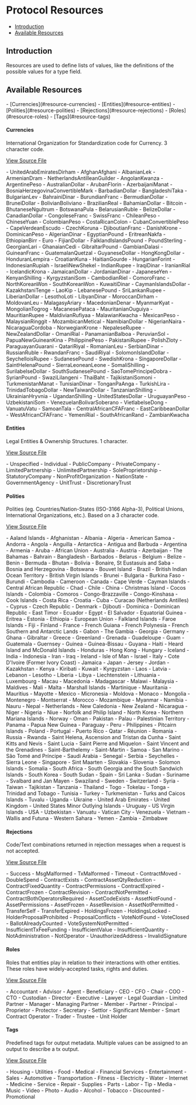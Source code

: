 # Protocol Resources

- [Introduction](#introduction)
- [Available Resources](#all-resources)

<a name="introduction"></a>
## Introduction

Resources are used to define lists of values, like the definitions of the possible values for a type field.

<a name="all-resources"></a>
## Available Resources

<div class="content-list collection-method-list" markdown="1">
- [Currencies](#resource-currencies)
- [Entities](#resource-entities)
- [Polities](#resource-polities)
- [Rejections](#resource-rejections)
- [Roles](#resource-roles)
- [Tags](#resource-tags)
</div>

<a name="resource-currencies"></a>
#### Currencies

International Organization for Standardization code for Currency. 3 character code.

[View Source File](https://github.com/tokenized/specification/blob/master/src/resources/develop/Currencies.yaml)

<div class="content-list collection-method-list" markdown="1">
- UnitedArabEmiratesDirham
- AfghanAfghani
- AlbanianLek
- ArmenianDram
- NetherlandsAntilleanGuilder
- AngolanKwanza
- ArgentinePeso
- AustralianDollar
- ArubanFlorin
- AzerbaijaniManat
- BosniaHerzegovinaConvertibleMark
- BarbadianDollar
- BangladeshiTaka
- BulgarianLev
- BahrainiDinar
- BurundianFranc
- BermudianDollar
- BruneiDollar
- BolivianBoliviano
- BrazilianReal
- BahamianDollar
- Bitcoin
- BhutaneseNgultrum
- BotswanaPula
- BelarusianRuble
- BelizeDollar
- CanadianDollar
- CongoleseFranc
- SwissFranc
- ChileanPeso
- ChineseYuan
- ColombianPeso
- CostaRicanColon
- CubanConvertiblePeso
- CapeVerdeanEscudo
- CzechKoruna
- DjiboutianFranc
- DanishKrone
- DominicanPeso
- AlgerianDinar
- EgyptianPound
- EritreanNakfa
- EthiopianBirr
- Euro
- FijianDollar
- FalklandIslandsPound
- PoundSterling
- GeorgianLari
- GhanaianCedi
- GibraltarPound
- GambianDalasi
- GuineanFranc
- GuatemalanQuetzal
- GuyaneseDollar
- HongKongDollar
- HonduranLempira
- CroatianKuna
- HaitianGourde
- HungarianForint
- IndonesianRupiah
- IsraeliNewShekel
- IndianRupee
- IraqiDinar
- IranianRial
- IcelandicKrona
- JamaicanDollar
- JordanianDinar
- JapaneseYen
- KenyanShilling
- KyrgyzstaniSom
- CambodianRiel
- ComoroFranc
- NorthKoreanWon
- SouthKoreanWon
- KuwaitiDinar
- CaymanIslandsDollar
- KazakhstaniTenge
- LaoKip
- LebanesePound
- SriLankanRupee
- LiberianDollar
- LesothoLoti
- LibyanDinar
- MoroccanDirham
- MoldovanLeu
- MalagasyAriary
- MacedonianDenar
- MyanmarKyat
- MongolianTogrog
- MacanesePataca
- MauritanianOuguiya
- MauritianRupee
- MaldivianRufiyaa
- MalawianKwacha
- MexicanPeso
- MalaysianRinggit
- MozambicanMetical
- NamibianDollar
- NigerianNaira
- NicaraguaCordoba
- NorwegianKrone
- NepaleseRupee
- NewZealandDollar
- OmaniRial
- PanamanianBalboa
- PeruvianSol
- PapuaNewGuineanKina
- PhilippinePeso
- PakistaniRupee
- PolishZloty
- ParaguayanGuarani
- QatariRiyal
- RomanianLeu
- SerbianDinar
- RussianRuble
- RwandanFranc
- SaudiRiyal
- SolomonIslandDollar
- SeychelloisRupee
- SudanesePound
- SwedishKrona
- SingaporeDollar
- SaintHelenaPound
- SierraLeoneanLeone
- SomaliShilling
- SurilabelseDollar
- SouthSudanesePound
- SaoTomePrincipeDobra
- SyrianPound
- SwaziLilangeni
- ThaiBaht
- TajikistaniSomoni
- TurkmenistanManat
- TunisianDinar
- TonganPaAnga
- TurkishLira
- TrinidadTobagoDollar
- NewTaiwanDollar
- TanzanianShilling
- UkrainianHryvnia
- UgandanShilling
- UnitedStatesDollar
- UruguayanPeso
- UzbekistaniSom
- VenezuelanBolivarSoberano
- VietlabelseDong
- VanuatuVatu
- SamoanTala
- CentralAfricanCFAFranc
- EastCaribbeanDollar
- WestAfricanCFAFranc
- YemeniRial
- SouthAfricanRand
- ZambianKwacha
</div>


<a name="resource-entities"></a>
#### Entities

Legal Entities &amp; Ownership Structures. 1 character.

[View Source File](https://github.com/tokenized/specification/blob/master/src/resources/develop/Entities.yaml)

<div class="content-list collection-method-list" markdown="1">
- Unspecified
- Individual
- PublicCompany
- PrivateCompany
- LimitedPartnership
- UnlimitedPartnership
- SoleProprietorship
- StatutoryCompany
- NonProfitOrganization
- NationState
- GovernmentAgency
- UnitTrust
- DiscretionaryTrust
</div>


<a name="resource-polities"></a>
#### Polities

Polities (eg. Countries/Nation-States (ISO-3166 Alpha-3), Political Unions, International Organizations, etc.). Based on a 3 character code.

[View Source File](https://github.com/tokenized/specification/blob/master/src/resources/develop/Polities.yaml)

<div class="content-list collection-method-list" markdown="1">
- Aaland Islands
- Afghanistan
- Albania
- Algeria
- American Samoa
- Andorra
- Angola
- Anguilla
- Antarctica
- Antigua and Barbuda
- Argentina
- Armenia
- Aruba
- African Union
- Australia
- Austria
- Azerbaijan
- The Bahamas
- Bahrain
- Bangladesh
- Barbados
- Belarus
- Belgium
- Belize
- Benin
- Bermuda
- Bhutan
- Bolivia
- Bonaire, St Eustasuis and Saba
- Bosnia and Herzegovina
- Botswana
- Bouvet Island
- Brazil
- British Indian Ocean Territory
- British Virgin Islands
- Brunei
- Bulgaria
- Burkina Faso
- Burundi
- Cambodia
- Cameroon
- Canada
- Cape Verde
- Cayman Islands
- Central African Republic
- Chad
- Chile
- China
- Christmas Island
- Cocos Islands
- Colombia
- Comoros
- Congo-Brazzaville
- Congo-Kinshasa
- Cook Islands
- Costa Rica
- Croatia
- Cuba
- Curacao (Netherlands Antilles)
- Cyprus
- Czech Republic
- Denmark
- Djibouti
- Dominica
- Dominican Republic
- East Timor
- Ecuador
- Egypt
- El Salvador
- Equatorial Guinea
- Eritrea
- Estonia
- Ethiopia
- European Union
- Falkland Islands
- Faroe Islands
- Fiji
- Finland
- France
- French Guiana
- French Polynesia
- French Southern and Antarctic Lands
- Gabon
- The Gambia
- Georgia
- Germany
- Ghana
- Gibraltar
- Greece
- Greenland
- Grenada
- Guadeloupe
- Guam
- Guatemala
- Guernsey
- Guinea
- Guinea-Bissau
- Guyana
- Haiti
- Heard Island and McDonald Islands
- Honduras
- Hong Kong
- Hungary
- Iceland
- India
- Indonesia
- Iran
- Iraq
- Ireland
- Isle of Man
- Israel
- Italy
- Cote D&#39;Ivoire (Former Ivory Coast)
- Jamaica
- Japan
- Jersey
- Jordan
- Kazakhstan
- Kenya
- Kiribati
- Kuwait
- Kyrgyzstan
- Laos
- Latvia
- Lebanon
- Lesotho
- Liberia
- Libya
- Liechtenstein
- Lithuania
- Luxembourg
- Macau
- Macedonia
- Madagascar
- Malawi
- Malaysia
- Maldives
- Mali
- Malta
- Marshall Islands
- Martinique
- Mauritania
- Mauritius
- Mayotte
- Mexico
- Micronesia
- Moldova
- Monaco
- Mongolia
- Montenegro
- Montserrat
- Morocco
- Mozambique
- Myanmar
- Namibia
- Nauru
- Nepal
- Netherlands
- New Caledonia
- New Zealand
- Nicaragua
- Niger
- Nigeria
- Niue
- Norfolk and Philip Island
- North Korea
- Northern Mariana Islands
- Norway
- Oman
- Pakistan
- Palau
- Palestinian Territory
- Panama
- Papua New Guinea
- Paraguay
- Peru
- Philippines
- Pitcairn Islands
- Poland
- Portugal
- Puerto Rico
- Qatar
- Réunion
- Romania
- Russia
- Rwanda
- Saint Helena, Ascension and Tristan da Cunha
- Saint Kitts and Nevis
- Saint Lucia
- Saint Pierre and Miquelon
- Saint Vincent and the Grenadines
- Saint-Barthelemy
- Saint-Martin
- Samoa
- San Marino
- São Tomé and Príncipe
- Saudi Arabia
- Senegal
- Serbia
- Seychelles
- Sierra Leone
- Singapore
- Sint Maarten
- Slovakia
- Slovenia
- Solomon Islands
- Somalia
- South Africa
- South Georgia and the South Sandwich Islands
- South Korea
- South Sudan
- Spain
- Sri Lanka
- Sudan
- Suriname
- Svalbard and Jan Mayen
- Swaziland
- Sweden
- Switzerland
- Syria
- Taiwan
- Tajikistan
- Tanzania
- Thailand
- Togo
- Tokelau
- Tonga
- Trinidad and Tobago
- Tunisia
- Turkey
- Turkmenistan
- Turks and Caicos Islands
- Tuvalu
- Uganda
- Ukraine
- United Arab Emirates
- United Kingdom
- United States Minor Outlying Islands
- Uruguay
- US Virgin Islands
- USA
- Uzbekistan
- Vanuatu
- Vatican City
- Venezuela
- Vietnam
- Wallis and Futuna
- Western Sahara
- Yemen
- Zambia
- Zimbabwe
</div>


<a name="resource-rejections"></a>
#### Rejections

Code/Text combinations returned in rejection messages when a request is not accepted.

[View Source File](https://github.com/tokenized/specification/blob/master/src/resources/develop/Rejections.yaml)

<div class="content-list collection-method-list" markdown="1">
- Success
- MsgMalformed
- TxMalformed
- Timeout
- ContractMoved
- DoubleSpend
- ContractExists
- ContractAssetQtyReduction
- ContractFixedQuantity
- ContractPermissions
- ContractExpired
- ContractFrozen
- ContractRevision
- ContractNotPermitted
- ContractBothOperatorsRequired
- AssetCodeExists
- AssetNotFound
- AssetPermissions
- AssetFrozen
- AssetRevision
- AssetNotPermitted
- TransferSelf
- TransferExpired
- HoldingsFrozen
- HoldingsLocked
- HolderProposalProhibited
- ProposalConflicts
- VoteNotFound
- VoteClosed
- BallotAlreadyCounted
- VoteSystemNotPermitted
- InsufficientTxFeeFunding
- InsufficientValue
- InsufficientQuantity
- NotAdministration
- NotOperator
- UnauthorizedAddress
- InvalidSignature
</div>


<a name="resource-roles"></a>
#### Roles

Roles that entities play in relation to their interactions with other entities. These roles have widely-accepted tasks, rights and duties.


[View Source File](https://github.com/tokenized/specification/blob/master/src/resources/develop/Roles.yaml)

<div class="content-list collection-method-list" markdown="1">
- Accountant
- Advisor
- Agent
- Beneficiary
- CEO
- CFO
- Chair
- COO
- CTO
- Custodian
- Director
- Executive
- Lawyer
- Legal Guardian
- Limited Partner
- Manager
- Managing Partner
- Member
- Partner
- Principal
- Proprietor
- Protector
- Secretary
- Settlor
- Significant Member
- Smart Contract Operator
- Trader
- Trustee
- Unit Holder
</div>


<a name="resource-tags"></a>
#### Tags

Predefined tags for output metadata. Multiple values can be assigned to an output to describe a tx output.


[View Source File](https://github.com/tokenized/specification/blob/master/src/resources/develop/Tags.yaml)

<div class="content-list collection-method-list" markdown="1">
- Housing
- Utilities
- Food
- Medical
- Financial Services
- Entertainment
- Sales
- Automotive
- Transportation
- Fitness
- Electricity
- Water
- Internet
- Medicine
- Service
- Repair
- Supplies
- Parts
- Labor
- Tip
- Media
- Music
- Video
- Photo
- Audio
- Alcohol
- Tobacco
- Discounted
- Promotional
</div>

